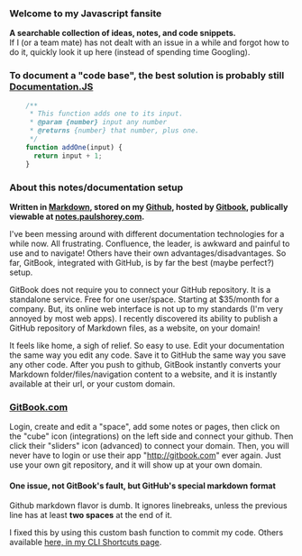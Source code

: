 ### Welcome to my Javascript fansite  
**A searchable collection of ideas, notes, and code snippets.**  
If I (or a team mate) has not dealt with an issue in a while and forgot how to do it, quickly look it up here (instead of spending time Googling).  
  
### To document a "code base", the best solution is probably still [Documentation.JS](https://github.com/documentationjs/documentation/blob/master/docs/GETTING_STARTED.md)  
```javascript  
    /**  
     * This function adds one to its input.  
     * @param {number} input any number  
     * @returns {number} that number, plus one.  
     */  
    function addOne(input) {  
      return input + 1;  
    }  
```  
  
### About this notes/documentation setup  
  
**Written in [Markdown](https://dillinger.io/), stored on my [Github](https://github.com/paulshorey/notes), hosted by [Gitbook](https://www.gitbook.com/), publically viewable at [notes.paulshorey.com](https://notes.paulshorey.com).**  
  
I've been messing around with different documentation technologies for a while now. All frustrating. Confluence, the leader, is awkward and painful to use and to navigate! Others have their own advantages/disadvantages. So far, GitBook, integrated with GitHub, is by far the best (maybe perfect?) setup.  
  
GitBook does not require you to connect your GitHub repository. It is a standalone service. Free for one user/space. Starting at $35/month for a company. But, its online web interface is not up to my standards (I'm very annoyed by most web apps). I recently discovered its ability to publish a GitHub repository of Markdown files, as a website, on your domain!  
  
It feels like home, a sigh of relief. So easy to use. Edit your documentation the same way you edit any code. Save it to GitHub the same way you save any other code. After you push to github, GitBook instantly converts your Markdown folder/files/navigation content to a website, and it is instantly available at their url, or your custom domain.  
  
### [GitBook.com](http://gitbook.com)  
Login, create and edit a "space", add some notes or pages, then click on the "cube" icon (integrations) on the left side and connect your github. Then click their "sliders" icon (advanced) to connect your domain. Then, you will never have to login or use their app "http://gitbook.com" ever again. Just use your own git repository, and it will show up at your own domain.  
  
#### One issue, not GitBook's fault, but GitHub's special markdown format  
Github markdown flavor is dumb. It ignores linebreaks, unless the previous line has at least **two spaces** at the end of it.  
  
I fixed this by using this custom bash function to commit my code. Others available [here, in my CLI Shortcuts page](/cli/shortcut-functions.md).  
  
